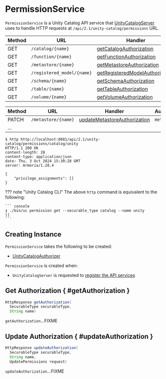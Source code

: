 # PermissionService

`PermissionService` is a Unity Catalog API service that [UnityCatalogServer](UnityCatalogServer.md) uses to handle HTTP requests at `/api/2.1/unity-catalog/permissions` URL.

Method | URL | Handler | SecurableType
-|-|-|-
 GET | `/catalog/{name}` | [getCatalogAuthorization](#getCatalogAuthorization) | `catalog`
 GET | `/function/{name}` | [getFunctionAuthorization](#getFunctionAuthorization) | `function`
 GET | `/metastore/{name}` | [getMetastoreAuthorization](#getMetastoreAuthorization) | `metastore`
 GET | `/registered_model/{name}` | [getRegisteredModelAuthorization](#getRegisteredModelAuthorization) | `registered_model`
 GET | `/schema/{name}` | [getSchemaAuthorization](#getSchemaAuthorization) | `schema`
 GET | `/table/{name}` | [getTableAuthorization](#getTableAuthorization) | `table`
 GET | `/volume/{name}` | [getVolumeAuthorization](#getVolumeAuthorization) | `volume`

Method | URL | Handler | AuthorizeKey
-|-|-|-
 PATCH | `/metastore/{name}` | [updateMetastoreAuthorization](#updateMetastoreAuthorization) | `metastore`
 ... | | |

``` console
$ http http://localhost:8081/api/2.1/unity-catalog/permissions/catalog/unity
HTTP/1.1 200 OK
content-length: 28
content-type: application/json
date: Thu, 3 Oct 2024 15:30:28 GMT
server: Armeria/1.28.4

{
    "privilege_assignments": []
}
```

??? note "Unity Catalog CLI"
    The above `http` command is equivalent to the following:

    ``` console
    ❯ ./bin/uc permission get --securable_type catalog --name unity
    []
    ```

## Creating Instance

`PermissionService` takes the following to be created:

* <span id="authorizer"> [UnityCatalogAuthorizer](../server-authorization/UnityCatalogAuthorizer.md)

`PermissionService` is created when:

* `UnityCatalogServer` is requested to [register the API services](UnityCatalogServer.md#addServices)

## Get Authorization { #getAuthorization }

```java
HttpResponse getAuthorization(
  SecurableType securableType,
  String name)
```

`getAuthorization`...FIXME

## Update Authorization { #updateAuthorization }

```java
HttpResponse updateAuthorization(
  SecurableType securableType,
  String name,
  UpdatePermissions request)
```

`updateAuthorization`...FIXME
